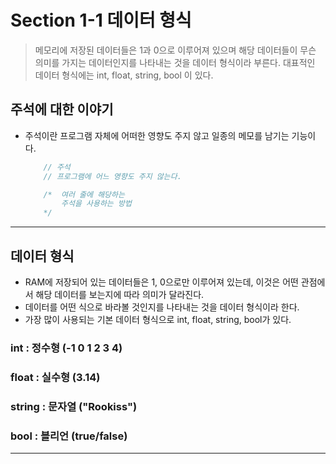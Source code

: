 # Section 1-1 데이터 형식

> 메모리에 저장된 데이터들은 1과 0으로 이루어져 있으며 해당 데이터들이 무슨 의미를 가지는 데이터인지를 나타내는 것을 데이터 형식이라 부른다. 대표적인 데이터 형식에는 int, float, string, bool 이 있다.

## 주석에 대한 이야기 
- 주석이란 프로그램 자체에 어떠한 영향도 주지 않고 일종의 메모를 남기는 기능이다.
    ```c#
        // 주석 
        // 프로그램에 어느 영향도 주지 않는다.

        /*  여러 줄에 해당하는 
            주석을 사용하는 방법
        */
    ```
---
## 데이터 형식
- RAM에 저장되어 있는 데이터들은 1, 0으로만 이루어져 있는데, 이것은 어떤 관점에서 해당 데이터를 보는지에 따라 의미가 달라진다. 
- 데이터를 어떤 식으로 바라볼 것인지를 나타내는 것을 데이터 형식이라 한다.
- 가장 많이 사용되는 기본 데이터 형식으로 int, float, string, bool가 있다.

### int : 정수형 (-1 0 1 2 3 4)
### float : 실수형 (3.14)
### string : 문자열 ("Rookiss")
### bool : 블리언 (true/false)

---